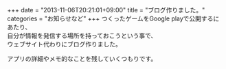 +++
date = "2013-11-06T20:21:01+09:00"
title = "ブログ作りました。"
categories = "お知らせなど"
+++
つくったゲームをGoogle playで公開するにあたり、  
自分が情報を発信する場所を持っておこうという事で、  
ウェブサイト代わりにブログ作りました。  
  
アプリの詳細やメモ的なことを残していくつもりです。